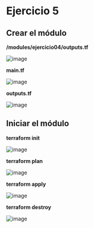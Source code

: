# Ejercicio 5

## Crear el módulo
**/modules/ejercicio04/outputs.tf**

![image](https://github.com/stemdo-labs/terraform-exercises-icasado01-1/assets/166407751/7b0b174a-6d5c-4457-b8f2-fc8dcfa9b476)

**main.tf**

![image](https://github.com/stemdo-labs/terraform-exercises-icasado01-1/assets/166407751/2a865375-7727-41dd-84d7-915bfc538b53)

**outputs.tf**

![image](https://github.com/stemdo-labs/terraform-exercises-icasado01-1/assets/166407751/3a5ebc12-bf5d-41b0-87d7-d77bf796fef2)

## Iniciar el módulo
**terraform init**

![image](https://github.com/stemdo-labs/terraform-exercises-icasado01-1/assets/166407751/2381fca2-06b7-4c2a-b2b9-75a21c3fed9d)

**terraform plan**

![image](https://github.com/stemdo-labs/terraform-exercises-icasado01-1/assets/166407751/c619fbcc-e547-4c84-b025-e321e625ac0c)

**terraform apply**

![image](https://github.com/stemdo-labs/terraform-exercises-icasado01-1/assets/166407751/3077a98f-808c-4ba2-b526-01373bd4b1a7)

**terraform destroy**

![image](https://github.com/stemdo-labs/terraform-exercises-icasado01-1/assets/166407751/ad1b11b8-bb37-4340-b444-93b863c9e40b)


